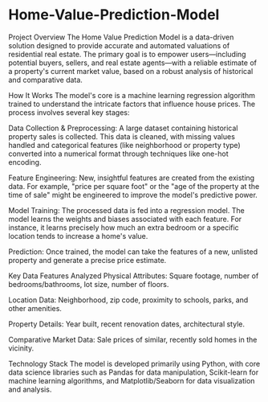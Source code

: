 # Home-Value-Prediction-Model
Project Overview
The Home Value Prediction Model is a data-driven solution designed to provide accurate and automated valuations of residential real estate. The primary goal is to empower users—including potential buyers, sellers, and real estate agents—with a reliable estimate of a property's current market value, based on a robust analysis of historical and comparative data.

How It Works
The model's core is a machine learning regression algorithm trained to understand the intricate factors that influence house prices. The process involves several key stages:

Data Collection & Preprocessing: A large dataset containing historical property sales is collected. This data is cleaned, with missing values handled and categorical features (like neighborhood or property type) converted into a numerical format through techniques like one-hot encoding.

Feature Engineering: New, insightful features are created from the existing data. For example, "price per square foot" or the "age of the property at the time of sale" might be engineered to improve the model's predictive power.

Model Training: The processed data is fed into a regression model. The model learns the weights and biases associated with each feature. For instance, it learns precisely how much an extra bedroom or a specific location tends to increase a home's value.

Prediction: Once trained, the model can take the features of a new, unlisted property and generate a precise price estimate.

Key Data Features Analyzed
Physical Attributes: Square footage, number of bedrooms/bathrooms, lot size, number of floors.

Location Data: Neighborhood, zip code, proximity to schools, parks, and other amenities.

Property Details: Year built, recent renovation dates, architectural style.

Comparative Market Data: Sale prices of similar, recently sold homes in the vicinity.

Technology Stack
The model is developed primarily using Python, with core data science libraries such as Pandas for data manipulation, Scikit-learn for machine learning algorithms, and Matplotlib/Seaborn for data visualization and analysis.
